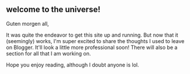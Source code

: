 ## welcome to the universe!

Guten morgen all, 

It was quite the endeavor to get this site up and running. But now that it (seemingly) works, I'm super excited to share the thoughts I used to leave on Blogger. It'll look a little more professional soon! There will also be a section for all that I am working on. 

Hope you enjoy reading, although I doubt anyone is lol. 
